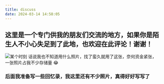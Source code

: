 ```yaml
---
title: discuss
date: 2024-03-14 14:58:05
---
```


## 这里是一个专门供我的朋友们交流的地方，如果你是陌生人不小心失足到了此地，也欢迎在此评论！谢谢！
![某个时刻](https://s2.loli.net/2024/03/14/JzRj2h5tpsCrAQV.jpg "Chasing the moment")
话说我也不知道用什么照片，找了蛮久就用了这张，奈何资金紧张，一张照片占我不少存储量 &#x1f602;

### 后面我准备写一些回忆录，我这里还有不少照片，真得好好写写了 